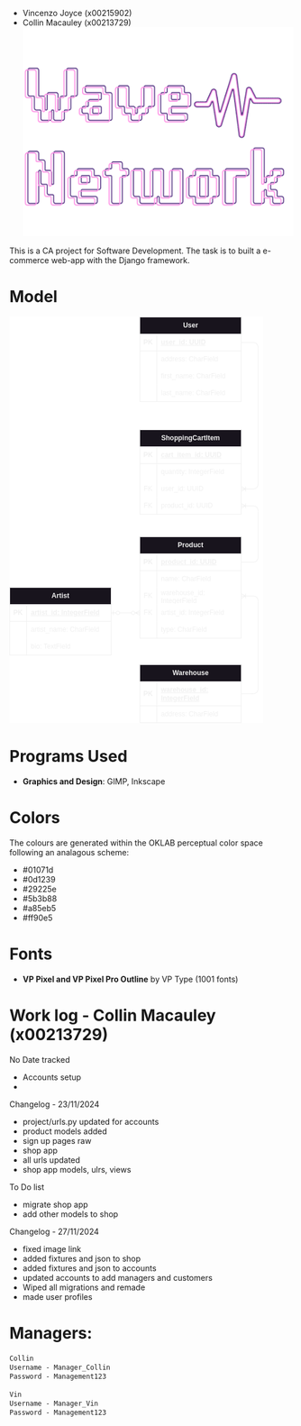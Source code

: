  - Vincenzo Joyce (x00215902)
 - Collin Macauley (x00213729)
![Logo](static/images/logo.png)

This is a CA project for Software Development. The task is to built a e-commerce web-app with the Django framework.

# Model
![Model](docs/models.png)

# Programs Used
- **Graphics and Design**: GIMP, Inkscape

# Colors
The colours are generated within the OKLAB perceptual color space following an analagous scheme:
 - #01071d
 - #0d1239
 - #29225e
 - #5b3b88
 - #a85eb5
 - #ff90e5

# Fonts
- **VP Pixel and VP Pixel Pro Outline** by VP Type (1001 fonts)


# Work log - Collin Macauley (x00213729)
No Date tracked
- Accounts setup
-
Changelog - 23/11/2024
- project/urls.py updated for accounts
- product models added
- sign up pages raw
- shop app
- all urls updated
- shop app models, ulrs, views

To Do list
- migrate shop app
- add other models to shop


Changelog - 27/11/2024
- fixed image link
- added fixtures and json to shop
- added fixtures and json to accounts
- updated accounts to add managers and customers
- Wiped all migrations and remade
- made user profiles



# Managers: 
    Collin
    Username - Manager_Collin
    Password - Management123

    Vin
    Username - Manager_Vin
    Password - Management123